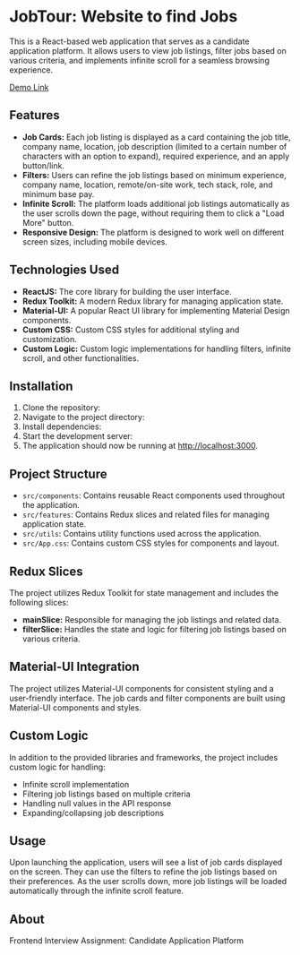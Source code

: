 
# JobTour: Website to find Jobs

This is a React-based web application that serves as a candidate application platform. It allows users to view job listings, filter jobs based on various criteria, and implements infinite scroll for a seamless browsing experience.

[Demo Link](https://jobtour.netlify.app)

## Features

- **Job Cards:** Each job listing is displayed as a card containing the job title, company name, location, job description (limited to a certain number of characters with an option to expand), required experience, and an apply button/link.
- **Filters:** Users can refine the job listings based on minimum experience, company name, location, remote/on-site work, tech stack, role, and minimum base pay.
- **Infinite Scroll:** The platform loads additional job listings automatically as the user scrolls down the page, without requiring them to click a "Load More" button.
- **Responsive Design:** The platform is designed to work well on different screen sizes, including mobile devices.

## Technologies Used

- **ReactJS:** The core library for building the user interface.
- **Redux Toolkit:** A modern Redux library for managing application state.
- **Material-UI:** A popular React UI library for implementing Material Design components.
- **Custom CSS:** Custom CSS styles for additional styling and customization.
- **Custom Logic:** Custom logic implementations for handling filters, infinite scroll, and other functionalities.

## Installation

1. Clone the repository:
2. Navigate to the project directory:
3. Install dependencies:
4. Start the development server:
5. The application should now be running at [http://localhost:3000](http://localhost:3000).

## Project Structure

- `src/components`: Contains reusable React components used throughout the application.
- `src/features`: Contains Redux slices and related files for managing application state.
- `src/utils`: Contains utility functions used across the application.
- `src/App.css`: Contains custom CSS styles for components and layout.

## Redux Slices

The project utilizes Redux Toolkit for state management and includes the following slices:

- **mainSlice:** Responsible for managing the job listings and related data.
- **filterSlice:** Handles the state and logic for filtering job listings based on various criteria.

## Material-UI Integration

The project utilizes Material-UI components for consistent styling and a user-friendly interface. The job cards and filter components are built using Material-UI components and styles.

## Custom Logic

In addition to the provided libraries and frameworks, the project includes custom logic for handling:

- Infinite scroll implementation
- Filtering job listings based on multiple criteria
- Handling null values in the API response
- Expanding/collapsing job descriptions

## Usage

Upon launching the application, users will see a list of job cards displayed on the screen. They can use the filters to refine the job listings based on their preferences. As the user scrolls down, more job listings will be loaded automatically through the infinite scroll feature.

## About

Frontend Interview Assignment: Candidate Application Platform 



